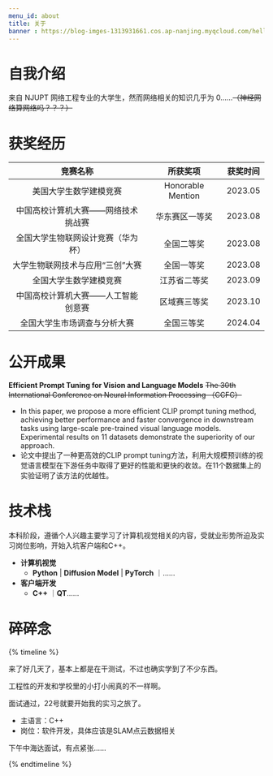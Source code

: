```yaml
---
menu_id: about
title: 关于
banner : https://blog-imges-1313931661.cos.ap-nanjing.myqcloud.com/hello.png
---
```


# 自我介绍

来自 NJUPT 网络工程专业的大学生，然而网络相关的知识几乎为 0……~~（神经网络算网络吗？？？）~~



# 获奖经历

| **竞赛名称**      | **所获奖项** | **获奖时间**    |
| :-----------------:        |    :------------:   |          :-------: |
| 美国大学生数学建模竞赛       | Honorable Mention       | 2023.05   |
| 中国高校计算机大赛——网络技术挑战赛   | 华东赛区一等奖        | 2023.08      |
| 全国大学生物联网设计竞赛（华为杯）   | 全国二等奖      | 2023.08      |
| 大学生物联网技术与应用“三创”大赛    | 全国一等奖        | 2023.08      |
| 全国大学生数学建模竞赛   | 江苏省二等奖        | 2023.09      |
| 中国高校计算机大赛——人工智能创意赛   | 区域赛三等奖         | 2023.10      |
| 全国大学生市场调查与分析大赛   | 全国三等奖        | 2024.04      |


# 公开成果

**Efficient Prompt Tuning for Vision and Language Models**
~~The 30th International Conference on Neural Information Processing （CCFC）~~
* In this paper, we propose a more efficient CLIP prompt tuning method, achieving better performance and faster convergence in downstream tasks using large-scale pre-trained visual language models. Experimental results on 11 datasets demonstrate the superiority of our approach.
* 论文中提出了一种更高效的CLIP prompt tuning方法，利用大规模预训练的视觉语言模型在下游任务中取得了更好的性能和更快的收敛。在11个数据集上的实验证明了该方法的优越性。




# 技术栈

本科阶段，遵循个人兴趣主要学习了计算机视觉相关的内容，受就业形势所迫及实习岗位影响，开始入坑客户端和C++。

* **计算机视觉**
  * **Python** | **Diffusion Model** | **PyTorch** ｜……
* **客户端开发**
  * **C++** ｜**QT**……


# 碎碎念



{% timeline %}

<!-- node 2024 年 5 月 28 日 -->

来了好几天了，基本上都是在干测试，不过也确实学到了不少东西。

工程性的开发和学校里的小打小闹真的不一样啊。

<!-- node 2024 年 5 月 13 日 -->

面试通过，22号就要开始我的实习之旅了。

* 主语言：C++
* 岗位：软件开发，具体应该是SLAM点云数据相关

<!-- node 2024 年 5 月 9 日 -->
下午中海达面试，有点紧张……

{% endtimeline %}